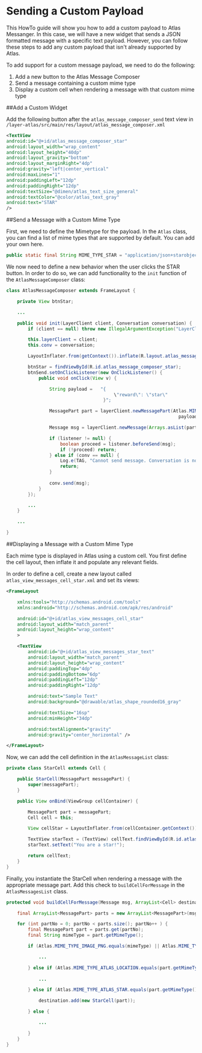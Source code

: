 # Sending a Custom Payload
This HowTo guide will show you how to add a custom payload to Atlas Messanger. In this case, we will have a new widget that sends a JSON formatted message with a specific text payload. However, you can follow these steps to add any custom payload that isn't already supported by Atlas.

To add support for a custom message payload, we need to do the following:

1. Add a new button to the Atlas Message Composer
2. Send a message containing a custom mime type
3. Display a custom cell when rendering a message with that custom mime type


##Add a Custom Widget

Add the following button after the `atlas_message_composer_send` text view in `/layer-atlas/src/main/res/layout/atlas_message_composer.xml`

```xml
<TextView
android:id="@+id/atlas_message_composer_star"
android:layout_width="wrap_content"
android:layout_height="40dp"
android:layout_gravity="bottom"
android:layout_marginRight="4dp"
android:gravity="left|center_vertical"
android:maxLines="1"
android:paddingLeft="12dp"
android:paddingRight="12dp"
android:textSize="@dimen/atlas_text_size_general"
android:textColor="@color/atlas_text_gray"
android:text="STAR"
/>
```

##Send a Message with a Custom Mime Type

First, we need to define the Mimetype for the payload. In the `Atlas` class, you can find a list of mime types that are supported by default. You can add your own here.

```java
public static final String MIME_TYPE_STAR = "application/json+starobject";
```

We now need to define a new behavior when the user clicks the STAR button. In order to do so, we can add functionality to the `init` function of the `AtlasMessageComposer` class:

```java
class AtlasMessageComposer extends FrameLayout {

    private View btnStar;

    ...

    public void init(LayerClient client, Conversation conversation) {
        if (client == null) throw new IllegalArgumentException("LayerClient cannot be null");

        this.layerClient = client;
        this.conv = conversation;

        LayoutInflater.from(getContext()).inflate(R.layout.atlas_message_composer, this);

        btnStar = findViewById(R.id.atlas_message_composer_star);
        btnSend.setOnClickListener(new OnClickListener() {
            public void onClick(View v) {

                String payload =   "{
                                        \"reward\": \"star\"
                                    }";

                MessagePart part = layerClient.newMessagePart(Atlas.MIME_TYPE_STAR, 
                                                                payload.getBytes());

                Message msg = layerClient.newMessage(Arrays.asList(part));

                if (listener != null) {
                    boolean proceed = listener.beforeSend(msg);
                    if (!proceed) return;
                } else if (conv == null) {
                    Log.e(TAG, "Cannot send message. Conversation is not set");
                    return;
                }
                
                conv.send(msg);
            }
        });

        ...
    }

    ...

}
```

##Displaying a Message with a Custom Mime Type

Each mime type is displayed in Atlas using a custom cell. You first define the cell layout, then inflate it and populate any relevant fields.

In order to define a cell, create a new layout called `atlas_view_messages_cell_star.xml` and set its views:

```xml
<FrameLayout

    xmlns:tools="http://schemas.android.com/tools"
    xmlns:android="http://schemas.android.com/apk/res/android"

    android:id="@+id/atlas_view_messages_cell_star"
    android:layout_width="match_parent"
    android:layout_height="wrap_content"        
    >

    <TextView
        android:id="@+id/atlas_view_messages_star_text"
        android:layout_width="match_parent"
        android:layout_height="wrap_content"
        android:paddingTop="4dp"
        android:paddingBottom="6dp"
        android:paddingLeft="12dp"
        android:paddingRight="12dp"

        android:text="Sample Text"
        android:background="@drawable/atlas_shape_rounded16_gray"

        android:textSize="16sp"
        android:minHeight="34dp"

        android:textAlignment="gravity"
        android:gravity="center_horizontal" />

</FrameLayout>
```

Now, we can add the cell definition in the `AtlasMessageList` class:

```java
private class StarCell extends Cell {

    public StarCell(MessagePart messagePart) {
        super(messagePart);
    }

    public View onBind(ViewGroup cellContainer) {

        MessagePart part = messagePart;
        Cell cell = this;

        View cellStar = LayoutInflater.from(cellContainer.getContext()).inflate(R.layout.atlas_view_messages_cell_star, cellContainer, false);}

        TextView starText = (TextView) cellText.findViewById(R.id.atlas_view_messages_star_text);
        starText.setText("You are a star!");

        return cellText;
    }
}
```

Finally, you instantiate the StarCell when rendering a message with the appropriate message part. Add this check to `buildCellForMessage` in the `AtlasMessagesList` class.

```java
protected void buildCellForMessage(Message msg, ArrayList<Cell> destination) {

    final ArrayList<MessagePart> parts = new ArrayList<MessagePart>(msg.getMessageParts());

    for (int partNo = 0; partNo < parts.size(); partNo++ ) {
        final MessagePart part = parts.get(partNo);
        final String mimeType = part.getMimeType();

        if (Atlas.MIME_TYPE_IMAGE_PNG.equals(mimeType) || Atlas.MIME_TYPE_IMAGE_JPEG.equals(mimeType)) {

            ...

        } else if (Atlas.MIME_TYPE_ATLAS_LOCATION.equals(part.getMimeType())){
        
            ...

        } else if (Atlas.MIME_TYPE_ATLAS_STAR.equals(part.getMimeType())){

            destination.add(new StarCell(part));

        } else {

            ...

        }
    }
}
```